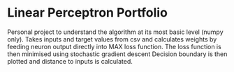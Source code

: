 # Linear Perceptron Portfolio
Personal project to understand the algorithm at its most basic level (numpy only). Takes inputs and target values from csv and calculates weights by feeding neuron output directly into MAX loss function. The loss function is then minimised using stochastic gradient descent Decision boundary is then plotted and distance to inputs is calculated.